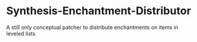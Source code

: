 # Synthesis-Enchantment-Distributor
A still only conceptual patcher to distribute enchantments on items in leveled lists
